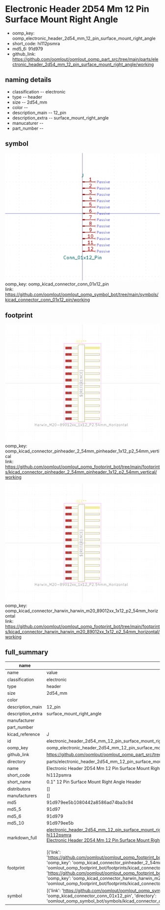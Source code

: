 # Electronic Header 2D54 Mm 12 Pin Surface Mount Right Angle

  
* oomp_key: oomp_electronic_header_2d54_mm_12_pin_surface_mount_right_angle 
* short_code: hi112psmra
* md5_6: 91d979  
* github_link: https://github.com/oomlout/oomlout_oomp_part_src/tree/main/parts/electronic_header_2d54_mm_12_pin_surface_mount_right_angle/working  
## naming details
* classification -- electronic
* type -- header
* size -- 2d54_mm
* color -- 
* description_main -- 12_pin
* description_extra -- surface_mount_right_angle
* manucaturer -- 
* part_number -- 



## symbol

![](symbol/0/working/working_600.png)  
oomp_key: oomp_kicad_connector_conn_01x12_pin  
link: https://github.com/oomlout/oomlout_oomp_symbol_bot/tree/main/symbols/kicad_connector_conn_01x12_pin/working  

## footprint

![](footprint/0/working/working_600.png)  
oomp_key: oomp_kicad_connector_pinheader_2_54mm_pinheader_1x12_p2_54mm_vertical  
link: https://github.com/oomlout/oomlout_oomp_footprint_bot/tree/main/footprints/kicad_connector_pinheader_2_54mm_pinheader_1x12_p2_54mm_vertical/working  

![](footprint/0/working/working_600.png)  
oomp_key: oomp_kicad_connector_harwin_harwin_m20_89012xx_1x12_p2_54mm_horizontal  
link: https://github.com/oomlout/oomlout_oomp_footprint_bot/tree/main/footprints/kicad_connector_harwin_harwin_m20_89012xx_1x12_p2_54mm_horizontal/working  

## full_summary
| name | value | 
| --- | --- | 
| name | value | 
| classification | electronic | 
| type | header | 
| size | 2d54_mm | 
| color |  | 
| description_main | 12_pin | 
| description_extra | surface_mount_right_angle | 
| manufacturer |  | 
| part_number |  | 
| kicad_reference | J | 
| id | electronic_header_2d54_mm_12_pin_surface_mount_right_angle | 
| oomp_key | oomp_electronic_header_2d54_mm_12_pin_surface_mount_right_angle | 
| github_link | https://github.com/oomlout/oomlout_oomp_part_src/tree/main/parts/electronic_header_2d54_mm_12_pin_surface_mount_right_angle/working | 
| directory | parts/electronic_header_2d54_mm_12_pin_surface_mount_right_angle | 
| name | Electronic Header 2D54 Mm 12 Pin Surface Mount Right Angle | 
| short_code | hi112psmra | 
| short_name | 0.1" 12 Pin Surface Mount Right Angle Header | 
| distributors | [] | 
| manufacturers | [] | 
| md5 | 91d979ee5b1080442a8586ad74ba3c94 | 
| md5_5 | 91d97 | 
| md5_6 | 91d979 | 
| md5_10 | 91d979ee5b | 
| markdown_full | [electronic_header_2d54_mm_12_pin_surface_mount_right_angle](https://github.com/oomlout/oomlout_oomp_part_src/tree/main/parts/electronic_header_2d54_mm_12_pin_surface_mount_right_angle/working)<br>[hi112psmra](https://github.com/oomlout/oomlout_oomp_part_src/tree/main/parts/electronic_header_2d54_mm_12_pin_surface_mount_right_angle/working)<br>[Electronic Header 2D54 Mm 12 Pin Surface Mount Right Angle](https://github.com/oomlout/oomlout_oomp_part_src/tree/main/parts/electronic_header_2d54_mm_12_pin_surface_mount_right_angle/working)<br><br> | 
| footprint | [{'link': 'https://github.com/oomlout/oomlout_oomp_footprint_bot/tree/main/foootprntss/kicad_connector_pinheader_2_54mm_pinheader_1x12_p2_54mm_vertical', 'oomp_key': 'oomp_kicad_connector_pinheader_2_54mm_pinheader_1x12_p2_54mm_vertical', 'directory': 'oomlout_oomp_footprint_bot/footprints/kicad_connector_pinheader_2_54mm_pinheader_1x12_p2_54mm_vertical//working/working.kicad_mod'}, {'link': 'https://github.com/oomlout/oomlout_oomp_footprint_bot/tree/main/foootprntss/kicad_connector_harwin_harwin_m20_89012xx_1x12_p2_54mm_horizontal', 'oomp_key': 'oomp_kicad_connector_harwin_harwin_m20_89012xx_1x12_p2_54mm_horizontal', 'directory': 'oomlout_oomp_footprint_bot/footprints/kicad_connector_harwin_harwin_m20_89012xx_1x12_p2_54mm_horizontal//working/working.kicad_mod'}] | 
| symbol | [{'link': 'https://github.com/oomlout/oomlout_oomp_symbol_bot/tree/main/symbols/kicad_connector_conn_01x12_pin', 'oomp_key': 'oomp_kicad_connector_conn_01x12_pin', 'directory': 'oomlout_oomp_symbol_bot/symbols/kicad_connector_conn_01x12_pin//working/working.kicad_sym'}] | 
